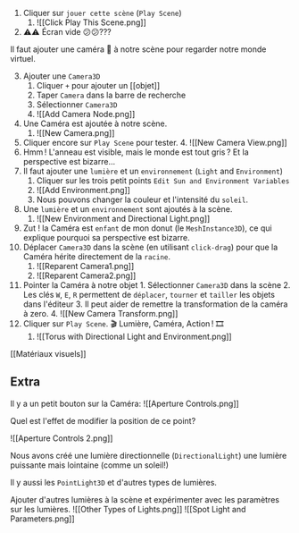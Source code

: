 
1. Cliquer sur `jouer cette scène` (`Play Scene`)
	1. ![[Click Play This Scene.png]]
2. ⚠️⚠️ Écran vide 😕😕???

Il faut ajouter une caméra 🎥 à notre scène pour regarder notre monde virtuel.

3. Ajouter une `Camera3D`
	1. Cliquer `+` pour ajouter un [[objet]]
	2. Taper `Camera` dans la barre de recherche
	3. Sélectionner `Camera3D`
	4. ![[Add Camera Node.png]]
4. Une Caméra est ajoutée à notre scène.
	1. ![[New Camera.png]]
5. Cliquer encore sur `Play Scene` pour tester.
	4. ![[New Camera View.png]]
6. Hmm ! L'anneau est visible, mais le monde est tout gris ? Et la perspective est bizarre...
7. Il faut ajouter une `lumière` et un `environnement` (`Light` and `Environment`)
	1. Cliquer sur les trois petit points `Edit Sun and Environment Variables`
	2. ![[Add Environment.png]]
	3. Nous pouvons changer la couleur et l'intensité du `soleil`.
8. Une `lumière` et un `environnement` sont ajoutés à la scène.
	1. ![[New Environment and Directional Light.png]]
9. Zut ! la Caméra est `enfant` de mon donut (le `MeshInstance3D`), ce qui explique pourquoi sa perspective est bizarre. 
10. Déplacer `Camera3D` dans la scène (en utilisant `click-drag`) pour que la Caméra hérite directement de la `racine`.
	1. ![[Reparent Camera1.png]]
	4. ![[Reparent Camera2.png]]
12. Pointer la Caméra à notre objet
		1. Sélectionner `Camera3D` dans la scène
		2. Les clés `W`, `E`, `R` permettent de `déplacer`, `tourner` et `tailler` les objets dans l'éditeur
		3. Il peut aider de remettre la transformation de la caméra à zero.
		4. ![[New Camera Transform.png]]
13. Cliquer sur `Play Scene`. 🎬 Lumière, Caméra, Action ! 🎞️
	1. ![[Torus with Directional Light and Environment.png]]

[[Matériaux visuels]]


Extra
-----

Il y a un petit bouton sur la Caméra:
![[Aperture Controls.png]]

Quel est l'effet de modifier la position de ce point?

![[Aperture Controls 2.png]]

Nous avons créé une lumière directionnelle (`DirectionalLight`) une lumière puissante mais lointaine (comme un soleil!)

Il y aussi les `PointLight3D` et d'autres types de lumières.  

Ajouter d'autres lumières à la scène et expérimenter avec les paramètres sur les lumières.
![[Other Types of Lights.png]]
![[Spot Light and Parameters.png]]